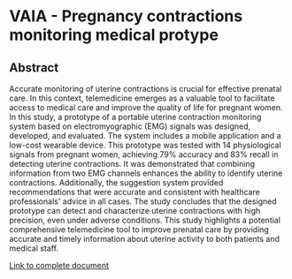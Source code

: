 # VAIA - Pregnancy contractions monitoring medical protype

## Abstract

Accurate monitoring of uterine contractions is crucial for effective prenatal care. In this context, telemedicine emerges as a valuable tool to facilitate access to medical care and improve the quality of life for pregnant women. In this study, a prototype of a portable uterine contraction monitoring system based on electromyographic (EMG) signals was designed, developed, and evaluated. The system includes a mobile application and a low-cost wearable device. This prototype was tested with 14 physiological signals from pregnant women, achieving 79% accuracy and 83% recall in detecting uterine contractions. It was demonstrated that combining information from two EMG channels enhances the ability to identify uterine contractions. Additionally, the suggestion system provided recommendations that were accurate and consistent with healthcare professionals' advice in all cases. The study concludes that the designed prototype can detect and characterize uterine contractions with high precision, even under adverse conditions. This study highlights a potential comprehensive telemedicine tool to improve prenatal care by providing accurate and timely information about uterine activity to both patients and medical staff.

[Link to complete document](https://acrobat.adobe.com/link/track?uri=urn:aaid:scds:US:aecc95f8-9acd-4492-872e-aee61f8e888e)

